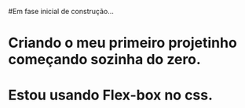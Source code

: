 #Em fase inicial de construção...
# Criando o meu primeiro projetinho começando sozinha do zero.
# Estou usando Flex-box no css.
